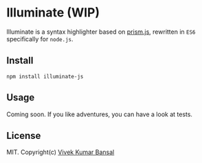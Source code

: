 # Illuminate (WIP)

Illuminate is a syntax highlighter based on [prism.js](http://prismjs.com), rewritten in `ES6` specifically for `node.js`.

## Install

```
npm install illuminate-js
```

## Usage

Coming soon. If you like adventures, you can have a look at tests.

## License

MIT. Copyright(c) [Vivek Kumar Bansal](http://vkbansal.me/)
